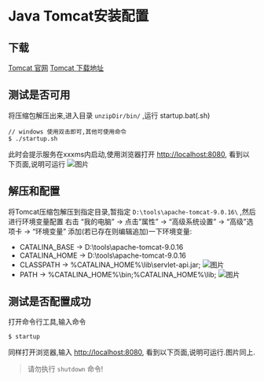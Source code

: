 # Java Tomcat安装配置

## 下载 ## 
[Tomcat 官网](http://tomcat.apache.org/)
[Tomcat 下载地址](https://tomcat.apache.org/download-90.cgi)

## 测试是否可用 ##
将压缩包解压出来,进入目录 `unzipDir/bin/` ,运行 startup.bat(.sh)

```
// windows 使用双击即可,其他可使用命令
$ ./startup.sh
```

此时会提示服务在xxxms内启动,使用浏览器打开 [http://localhost:8080](http://localhost:8080), 看到以下页面,说明可运行
![图片](https://dev.tencent.com/api/project/4121910/files/4710439/imagePreview)

## 解压和配置 ##
将Tomcat压缩包解压到指定目录,暂指定 `D:\tools\apache-tomcat-9.0.16\` ,然后进行环境变量配置
右击 “我的电脑” -> 点击”属性” -> “高级系统设置” -> “高级”选项卡 -> “环境变量”
添加(若已存在则编辑追加)一下环境变量:
- CATALINA_BASE -> D:\tools\apache-tomcat-9.0.16
- CATALINA_HOME -> D:\tools\apache-tomcat-9.0.16
- CLASSPATH -> %CATALINA_HOME%\lib\servlet-api.jar;
    ![图片](https://dev.tencent.com/api/project/4121910/files/4710416/imagePreview)
- PATH -> %CATALINA_HOME%\bin;%CATALINA_HOME%\lib;
    ![图片](https://dev.tencent.com/api/project/4121910/files/4710407/imagePreview)

## 测试是否配置成功 ##
打开命令行工具,输入命令

```
$ startup
```
同样打开浏览器,输入 [http://localhost:8080](http://localhost:8080), 看到以下页面,说明可运行.图片同上.

> 请勿执行 `shutdown` 命令!
